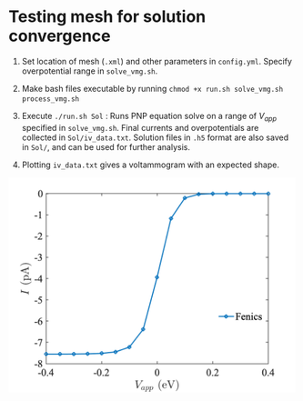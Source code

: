 # Testing mesh for solution convergence

1. Set location of mesh (`.xml`) and other parameters in `config.yml`. Specify overpotential range in `solve_vmg.sh`.

2. Make bash files executable by running `chmod +x run.sh solve_vmg.sh process_vmg.sh`
3. Execute `./run.sh Sol` : Runs PNP equation solve on a range of $`V_{app}`$ specified in `solve_vmg.sh`. Final currents and overpotentials are collected in `Sol/iv_data.txt`. Solution files in `.h5` format are also saved in `Sol/`, and can be used for further analysis.

4. Plotting `iv_data.txt` gives a voltammogram with an expected shape.

<img src="../../img/iv_3D.png" alt="iv" width="800">

